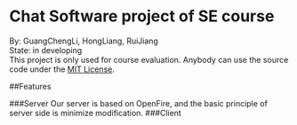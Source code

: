 # Chat Software project of SE course
By: GuangChengLi, HongLiang, RuiJiang  
State: in developing  
This project is only used for course evaluation.
Anybody can use the source code under the [MIT License](https://github.com/Li-GuangCheng/Chat-Software-project-of-SE-course/blob/master/LICENSE "MIT License").

##Features

###Server
Our server is based on OpenFire, and the basic principle of server side is minimize modification.
###Client
